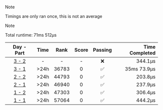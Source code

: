 > [!NOTE]
> Timings are only ran once, this is not an average

> [!NOTE]
> Total runtime: 71ms 512µs

|Day - Part|Time|Rank|Score|Passing|Time Completed|
|:-:|:-:|:-:|:-:|:-:|-:|
|[3 - 2](https://github.com/SWCreeperKing/AdventOfCode/blob/master/AdventOfCode/Solutions/2017/Day3.cs)|-|-|-|❌|344.1µs|
|[3 - 1](https://github.com/SWCreeperKing/AdventOfCode/blob/master/AdventOfCode/Solutions/2017/Day3.cs)|&gt;24h|36783|0|✅|35ms 73.9µs|
|[2 - 2](https://github.com/SWCreeperKing/AdventOfCode/blob/master/AdventOfCode/Solutions/2017/Day2.cs)|&gt;24h|44793|0|✅|203.8µs|
|[2 - 1](https://github.com/SWCreeperKing/AdventOfCode/blob/master/AdventOfCode/Solutions/2017/Day2.cs)|&gt;24h|46940|0|✅|237.9µs|
|[1 - 2](https://github.com/SWCreeperKing/AdventOfCode/blob/master/AdventOfCode/Solutions/2017/Day1.cs)|&gt;24h|47303|0|✅|306.4µs|
|[1 - 1](https://github.com/SWCreeperKing/AdventOfCode/blob/master/AdventOfCode/Solutions/2017/Day1.cs)|&gt;24h|57064|0|✅|444.2µs|
